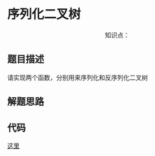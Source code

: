 # 序列化二叉树

<center>知识点：</center>


## 题目描述
请实现两个函数，分别用来序列化和反序列化二叉树
## 解题思路



## 代码

[这里](../Code/66.py)